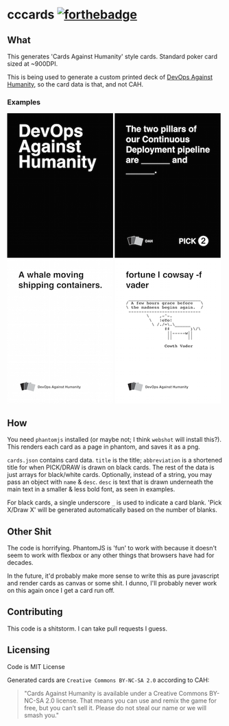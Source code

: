 # cccards [![forthebadge](http://forthebadge.com/images/badges/certified-steve-bruhle.svg)](http://forthebadge.com)

## What
This generates 'Cards Against Humanity' style cards. Standard poker card sized at ~900DPI.

This is being used to generate a custom printed deck of [DevOps Against Humanity](https://github.com/bridgetkromhout/devops-against-humanity), so the card data is that, and not CAH.

### Examples
![Card Back](https://raw.githubusercontent.com/kaylynb/cccards/master/cards_example/black_back.png)
![Black Card](https://raw.githubusercontent.com/kaylynb/cccards/master/cards_example/black3.png)
![White Card](https://raw.githubusercontent.com/kaylynb/cccards/master/cards_example/white1.png)
![White Card w/ Desc](https://raw.githubusercontent.com/kaylynb/cccards/master/cards_example/white10.png)

## How
You need `phantomjs` installed (or maybe not; I think `webshot` will install this?). This renders each card as a page in phantom, and saves it as a png.

`cards.json` contains card data. `title` is the title; `abbreviation` is a shortened title for when PICK/DRAW is drawn on black cards. The rest of the data is just arrays for black/white cards. Optionally, instead of a string, you may pass an object with `name` & `desc`. `desc` is text that is drawn underneath the main text in a smaller & less bold font, as seen in examples.

For black cards, a single underscore `_` is used to indicate a card blank. 'Pick X/Draw X' will be generated automatically based on the number of blanks.

## Other Shit
The code is horrifying. PhantomJS is 'fun' to work with because it doesn't seem to work with flexbox or any other things that browsers have had for decades.

In the future, it'd probably make more sense to write this as pure javascript and render cards as canvas or some shit. I dunno, I'll probably never work on this again once I get a card run off.

## Contributing
This code is a shitstorm. I can take pull requests I guess.

## Licensing
Code is MIT License

Generated cards are `Creative Commons BY-NC-SA 2.0` according to CAH:

> "Cards Against Humanity is available under a Creative Commons BY-NC-SA 2.0 license. That means you can use and remix the game for free, but you can’t sell it. Please do not steal our name or we will smash you."
